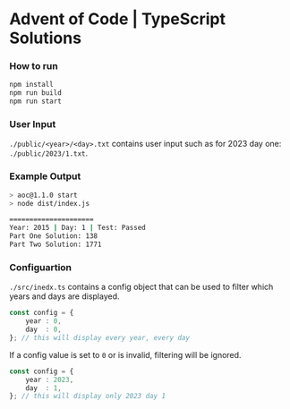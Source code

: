 # Advent of Code | TypeScript Solutions

### How to run

```bash
npm install
npm run build
npm run start
```

### User Input
`./public/<year>/<day>.txt` contains user input such as for 2023 day one: `./public/2023/1.txt`.

### Example Output
```bash
> aoc@1.1.0 start            
> node dist/index.js

=====================
Year: 2015 | Day: 1 | Test: Passed
Part One Solution: 138            
Part Two Solution: 1771   
```

### Configuartion
`./src/inedx.ts` contains a config object that can be used to filter which years and days are displayed.
```typescript
const config = {
    year : 0,
    day  : 0,
}; // this will display every year, every day
```

If a config value is set to `0` or is invalid, filtering will be ignored.  

```typescript
const config = {
    year : 2023,
    day  : 1,
}; // this will display only 2023 day 1 
```



